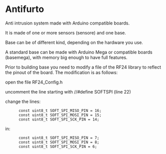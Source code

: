 # Antifurto
Anti intrusion system made with Arduino compatible boards.

It is made of one or more sensors (sensore) and one base.

Base can be of different kind, depending on the hardware you use.

A standard base can be made with Arduino Mega or compatible boards (basemega), with memory big enough to have full features.

Prior to building base  you need to modify a file of the RF24 library to reflect the pinout of the board.
The modification is as follows:

open the file RF24_Config.h

uncomment the line starting with //#define SOFTSPI (line 22)

change the lines:
```
      const uint8_t SOFT_SPI_MISO_PIN = 16; 
      const uint8_t SOFT_SPI_MOSI_PIN = 15; 
      const uint8_t SOFT_SPI_SCK_PIN = 14;  
```
in:
```
      const uint8_t SOFT_SPI_MISO_PIN = 7; 
      const uint8_t SOFT_SPI_MOSI_PIN = 8; 
      const uint8_t SOFT_SPI_SCK_PIN = 6;  
```

